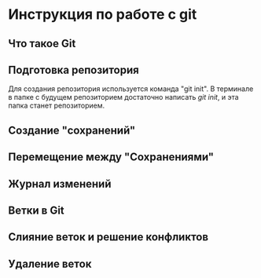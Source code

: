 # Инструкция по работе с git 

## Что такое  Git

## Подготовка репозитория

Для создания репозитория используется команда "git init". В терминале в папке с будущем репозиторием достаточно написать *git init*, и эта папка станет репозиторием.

## Создание "сохранений"

## Перемещение между "Сохранениями"

## Журнал изменений

## Ветки в Git
 
## Слияние веток и решение конфликтов

## Удаление веток